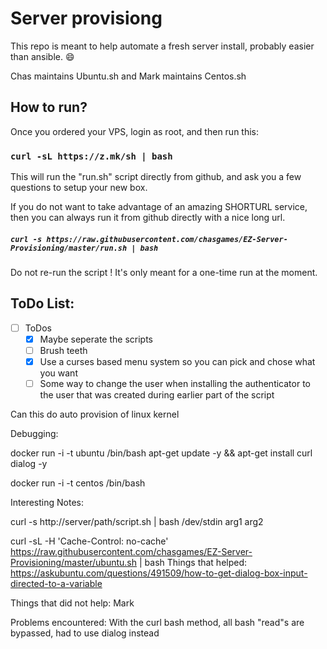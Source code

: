 # Server provisiong
This repo is meant to help automate a fresh server install, probably easier than ansible. :smile:

Chas maintains Ubuntu.sh and Mark maintains Centos.sh

## How to run?

Once you ordered your VPS, login as root, and then run this:
### ```curl -sL https://z.mk/sh | bash```

This will run the "run.sh" script directly from github, and ask you a few questions to setup your new box.

If you do not want to take advantage of an amazing SHORTURL service, then you can always run it from github directly with a nice long url.

##### ```curl -s https://raw.githubusercontent.com/chasgames/EZ-Server-Provisioning/master/run.sh | bash```

Do not re-run the script ! It's only meant for a one-time run at the moment.

## ToDo List:
- [ ] ToDos
  - [x] Maybe seperate the scripts
  - [ ] Brush teeth
  - [x] Use a curses based menu system so you can pick and chose what you want 
  - [ ] Some way to change the user when installing the authenticator to the user that
was created during earlier part of the script

Can this do auto provision of linux kernel 

Debugging:

docker run -i -t ubuntu /bin/bash
apt-get update -y && apt-get install curl dialog -y


docker run -i -t centos /bin/bash


Interesting Notes:

curl -s http://server/path/script.sh | bash /dev/stdin arg1 arg2

curl -sL -H 'Cache-Control: no-cache' https://raw.githubusercontent.com/chasgames/EZ-Server-Provisioning/master/ubuntu.sh | bash
Things that helped:
https://askubuntu.com/questions/491509/how-to-get-dialog-box-input-directed-to-a-variable

Things that did not help:
Mark

Problems encountered:
With the curl bash method, all bash "read"s are bypassed, had to use dialog instead
